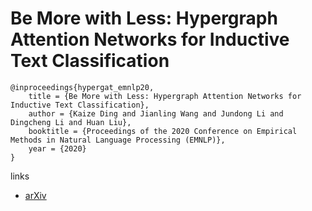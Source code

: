 # Be More with Less: Hypergraph Attention Networks for Inductive Text Classification

```
@inproceedings{hypergat_emnlp20,
    title = {Be More with Less: Hypergraph Attention Networks for Inductive Text Classification},
    author = {Kaize Ding and Jianling Wang and Jundong Li and Dingcheng Li and Huan Liu},
    booktitle = {Proceedings of the 2020 Conference on Empirical Methods in Natural Language Processing (EMNLP)},
    year = {2020}
}
```

links
- [arXiv](https://arxiv.org/abs/2011.00387)
